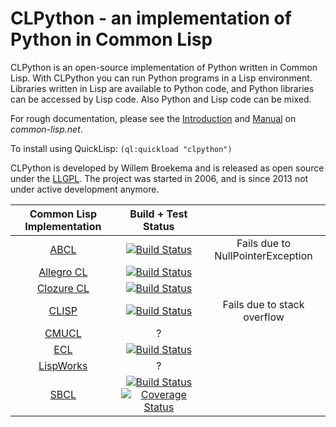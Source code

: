 CLPython - an implementation of Python in Common Lisp
=====================================================

CLPython is an open-source implementation of Python written in Common Lisp.
With CLPython you can run Python programs in a Lisp environment. Libraries written
in Lisp are available to Python code, and Python libraries can be accessed by Lisp code.
Also Python and Lisp code can be mixed.

For rough documentation, please see the [Introduction](http://common-lisp.net/project/clpython/index.html) and
[Manual](http://common-lisp.net/project/clpython/manual.html) on *common-lisp.net*.

To install using QuickLisp: `(ql:quickload "clpython")`

CLPython is developed by Willem Broekema and is released as open source under the [LLGPL](http://opensource.franz.com/preamble.html).
The project was started in 2006, and is since 2013 not under active development anymore.

| Common Lisp Implementation | Build + Test Status | |
|:-:|:-:|:-:|
| [ABCL](https://common-lisp.net/project/armedbear/) | [![Build Status](https://travis-build-job-badge.herokuapp.com/badge?user=metawilm&repo=cl-python&branch=dev&envContains=abcl+CATCH&label=ABCL)](https://travis-ci.org/metawilm/cl-python) | Fails due to NullPointerException |
| [Allegro CL](http://franz.com/products/allegrocl/) | [![Build Status](https://travis-build-job-badge.herokuapp.com/badge?user=metawilm&repo=cl-python&branch=dev&envContains=allegro+CATCH&label=Allegro+CL)](https://travis-ci.org/metawilm/cl-python) | |
| [Clozure CL](http://clozure.com/clozurecl.html)    | [![Build Status](https://travis-build-job-badge.herokuapp.com/badge?user=metawilm&repo=cl-python&branch=dev&envContains=ccl&label=Clozure+CL)](https://travis-ci.org/metawilm/cl-python) | |
| [CLISP](http://clisp.sourceforge.net)              | [![Build Status](https://travis-build-job-badge.herokuapp.com/badge?user=metawilm&repo=cl-python&branch=dev&envContains=clisp&label=CLISP)](https://travis-ci.org/metawilm/cl-python) | Fails due to stack overflow |
| [CMUCL](http://www.cons.org/cmucl/)                | ? | |
| [ECL](http://ecls.sourceforge.net/)                | [![Build Status](https://travis-build-job-badge.herokuapp.com/badge?user=metawilm&repo=cl-python&branch=dev&envContains=ecl+CATCH&label=ECL)](https://travis-ci.org/metawilm/cl-python) | |
| [LispWorks](http://www.lispworks.com/)             | ? | |
| [SBCL](http://sbcl.sourceforge.net/)               | [![Build Status](https://travis-build-job-badge.herokuapp.com/badge?user=metawilm&repo=cl-python&branch=dev&envContains=sbcl&label=SBCL)](https://travis-ci.org/metawilm/cl-python) [![Coverage Status](https://coveralls.io/repos/metawilm/cl-python/badge.svg?branch=dev)](https://coveralls.io/r/metawilm/cl-python?branch=dev) | |


